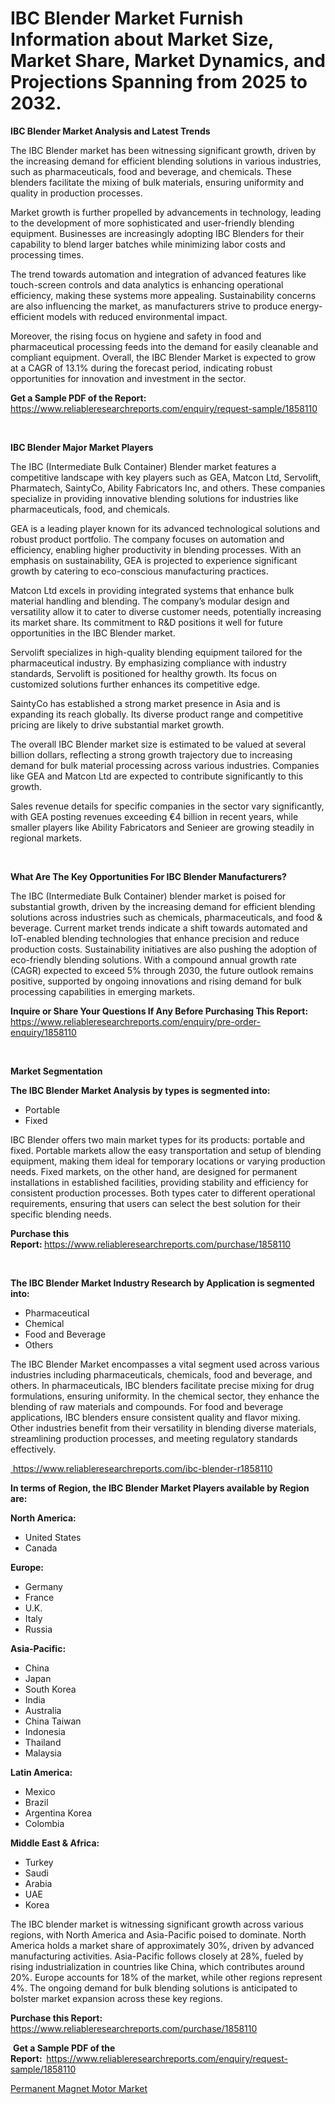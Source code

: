 <p><h1>IBC Blender Market Furnish Information about Market Size, Market Share, Market Dynamics, and Projections Spanning from 2025 to 2032.</h1></p><p><strong>IBC Blender Market Analysis and Latest Trends</strong></p>
<p><p>The IBC Blender market has been witnessing significant growth, driven by the increasing demand for efficient blending solutions in various industries, such as pharmaceuticals, food and beverage, and chemicals. These blenders facilitate the mixing of bulk materials, ensuring uniformity and quality in production processes. </p><p>Market growth is further propelled by advancements in technology, leading to the development of more sophisticated and user-friendly blending equipment. Businesses are increasingly adopting IBC Blenders for their capability to blend larger batches while minimizing labor costs and processing times. </p><p>The trend towards automation and integration of advanced features like touch-screen controls and data analytics is enhancing operational efficiency, making these systems more appealing. Sustainability concerns are also influencing the market, as manufacturers strive to produce energy-efficient models with reduced environmental impact. </p><p>Moreover, the rising focus on hygiene and safety in food and pharmaceutical processing feeds into the demand for easily cleanable and compliant equipment. Overall, the IBC Blender Market is expected to grow at a CAGR of 13.1% during the forecast period, indicating robust opportunities for innovation and investment in the sector.</p></p>
<p><strong>Get a Sample PDF of the Report:&nbsp;</strong> <a href="https://www.reliableresearchreports.com/enquiry/request-sample/1858110?utm_campaign=3057&utm_medium=2&utm_source=Github&utm_content=ia&utm_term=11042025&utm_id=ibc-blender">https://www.reliableresearchreports.com/enquiry/request-sample/1858110</a></p>
<p>&nbsp;</p>
<p><strong>IBC Blender Major Market Players</strong></p>
<p><p>The IBC (Intermediate Bulk Container) Blender market features a competitive landscape with key players such as GEA, Matcon Ltd, Servolift, Pharmatech, SaintyCo, Ability Fabricators Inc, and others. These companies specialize in providing innovative blending solutions for industries like pharmaceuticals, food, and chemicals.</p><p>GEA is a leading player known for its advanced technological solutions and robust product portfolio. The company focuses on automation and efficiency, enabling higher productivity in blending processes. With an emphasis on sustainability, GEA is projected to experience significant growth by catering to eco-conscious manufacturing practices.</p><p>Matcon Ltd excels in providing integrated systems that enhance bulk material handling and blending. The company’s modular design and versatility allow it to cater to diverse customer needs, potentially increasing its market share. Its commitment to R&D positions it well for future opportunities in the IBC Blender market.</p><p>Servolift specializes in high-quality blending equipment tailored for the pharmaceutical industry. By emphasizing compliance with industry standards, Servolift is positioned for healthy growth. Its focus on customized solutions further enhances its competitive edge.</p><p>SaintyCo has established a strong market presence in Asia and is expanding its reach globally. Its diverse product range and competitive pricing are likely to drive substantial market growth.</p><p>The overall IBC Blender market size is estimated to be valued at several billion dollars, reflecting a strong growth trajectory due to increasing demand for bulk material processing across various industries. Companies like GEA and Matcon Ltd are expected to contribute significantly to this growth. </p><p>Sales revenue details for specific companies in the sector vary significantly, with GEA posting revenues exceeding €4 billion in recent years, while smaller players like Ability Fabricators and Senieer are growing steadily in regional markets.</p></p>
<p>&nbsp;</p>
<p><strong>What Are The Key Opportunities For IBC Blender Manufacturers?</strong></p>
<p><p>The IBC (Intermediate Bulk Container) blender market is poised for substantial growth, driven by the increasing demand for efficient blending solutions across industries such as chemicals, pharmaceuticals, and food & beverage. Current market trends indicate a shift towards automated and IoT-enabled blending technologies that enhance precision and reduce production costs. Sustainability initiatives are also pushing the adoption of eco-friendly blending solutions. With a compound annual growth rate (CAGR) expected to exceed 5% through 2030, the future outlook remains positive, supported by ongoing innovations and rising demand for bulk processing capabilities in emerging markets.</p></p>
<p><strong>Inquire or Share Your Questions If Any Before Purchasing This Report:</strong> <a href="https://www.reliableresearchreports.com/enquiry/pre-order-enquiry/1858110?utm_campaign=3057&utm_medium=2&utm_source=Github&utm_content=ia&utm_term=11042025&utm_id=ibc-blender">https://www.reliableresearchreports.com/enquiry/pre-order-enquiry/1858110</a></p>
<p>&nbsp;</p>
<p><strong>Market Segmentation</strong></p>
<p><strong>The IBC Blender Market Analysis by types is segmented into:</strong></p>
<p><ul><li>Portable</li><li>Fixed</li></ul></p>
<p><p>IBC Blender offers two main market types for its products: portable and fixed. Portable markets allow the easy transportation and setup of blending equipment, making them ideal for temporary locations or varying production needs. Fixed markets, on the other hand, are designed for permanent installations in established facilities, providing stability and efficiency for consistent production processes. Both types cater to different operational requirements, ensuring that users can select the best solution for their specific blending needs.</p></p>
<p><strong>Purchase this Report:&nbsp;</strong><a href="https://www.reliableresearchreports.com/purchase/1858110?utm_campaign=3057&utm_medium=2&utm_source=Github&utm_content=ia&utm_term=11042025&utm_id=ibc-blender">https://www.reliableresearchreports.com/purchase/1858110</a></p>
<p>&nbsp;</p>
<p><strong>The IBC Blender Market Industry Research by Application is segmented into:</strong></p>
<p><ul><li>Pharmaceutical</li><li>Chemical</li><li>Food and Beverage</li><li>Others</li></ul></p>
<p><p>The IBC Blender Market encompasses a vital segment used across various industries including pharmaceuticals, chemicals, food and beverage, and others. In pharmaceuticals, IBC blenders facilitate precise mixing for drug formulations, ensuring uniformity. In the chemical sector, they enhance the blending of raw materials and compounds. For food and beverage applications, IBC blenders ensure consistent quality and flavor mixing. Other industries benefit from their versatility in blending diverse materials, streamlining production processes, and meeting regulatory standards effectively.</p></p>
<p><a href="https://www.reliableresearchreports.com/ibc-blender-r1858110?utm_campaign=3057&utm_medium=2&utm_source=Github&utm_content=ia&utm_term=11042025&utm_id=ibc-blender">&nbsp;https://www.reliableresearchreports.com/ibc-blender-r1858110</a></p>
<p><strong>In terms of Region, the IBC Blender Market Players available by Region are:</strong></p>
<p>
    <p> <strong> North America: </strong>
        <ul>
            <li>United States</li>
            <li>Canada</li>
        </ul>
        </p> 
    <p> <strong> Europe: </strong>
        <ul>
            <li>Germany</li>
            <li>France</li>
            <li>U.K.</li>
            <li>Italy</li>
            <li>Russia</li>
        </ul>
        </p> 
    <p> <strong> Asia-Pacific: </strong>
        <ul>
            <li>China</li>
            <li>Japan</li>
            <li>South Korea</li>
            <li>India</li>
            <li>Australia</li>
            <li>China Taiwan</li>
            <li>Indonesia</li>
            <li>Thailand</li>
            <li>Malaysia</li>
        </ul>
        </p> 
    <p> <strong> Latin America: </strong>
        <ul>
            <li>Mexico</li>
            <li>Brazil</li>
            <li>Argentina Korea</li>
            <li>Colombia</li>
        </ul>
        </p> 
    <p> <strong> Middle East & Africa: </strong>
        <ul>
            <li>Turkey</li>
            <li>Saudi</li>
            <li>Arabia</li>
            <li>UAE</li>
            <li>Korea</li>
        </ul>
    </p>
    </p>
<p><p>The IBC blender market is witnessing significant growth across various regions, with North America and Asia-Pacific poised to dominate. North America holds a market share of approximately 30%, driven by advanced manufacturing activities. Asia-Pacific follows closely at 28%, fueled by rising industrialization in countries like China, which contributes around 20%. Europe accounts for 18% of the market, while other regions represent 4%. The ongoing demand for bulk blending solutions is anticipated to bolster market expansion across these key regions.</p></p>
<p><strong>Purchase this Report: </strong><a href="https://www.reliableresearchreports.com/purchase/1858110?utm_campaign=3057&utm_medium=2&utm_source=Github&utm_content=ia&utm_term=11042025&utm_id=ibc-blender">https://www.reliableresearchreports.com/purchase/1858110</a></p>
<p>&nbsp;<strong>Get a Sample PDF of the Report:&nbsp;&nbsp;</strong><a href="https://www.reliableresearchreports.com/enquiry/request-sample/1858110?utm_campaign=3057&utm_medium=2&utm_source=Github&utm_content=ia&utm_term=11042025&utm_id=ibc-blender">https://www.reliableresearchreports.com/enquiry/request-sample/1858110</a></p>
<p><strong></strong></p>
<p><p><a href="https://github.com/birbamanan03/Market-Research-Report-List-1/blob/main/permanent-magnet-motor-market.md?utm_campaign=3057&utm_medium=2&utm_source=Github&utm_content=ia&utm_term=11042025&utm_id=ibc-blender">Permanent Magnet Motor Market</a></p></p>